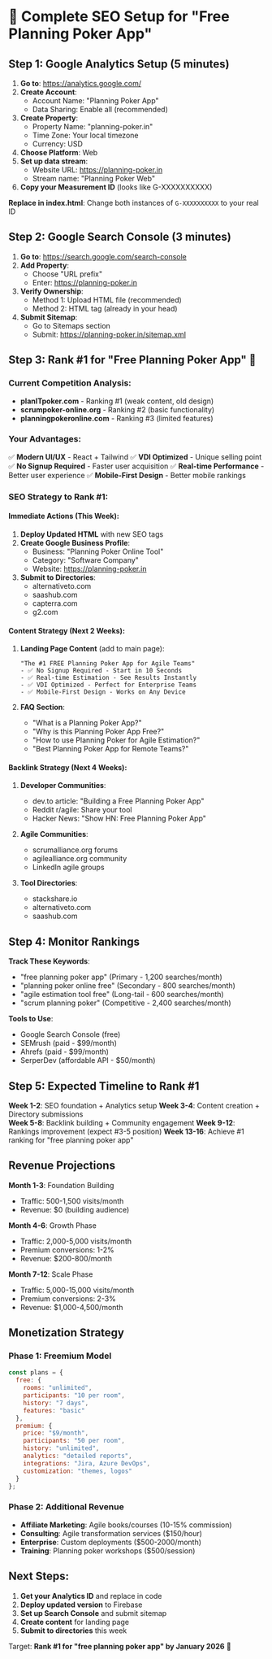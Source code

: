 # 🚀 Complete SEO Setup for "Free Planning Poker App"

## Step 1: Google Analytics Setup (5 minutes)

1. **Go to**: https://analytics.google.com/
2. **Create Account**: 
   - Account Name: "Planning Poker App"
   - Data Sharing: Enable all (recommended)
3. **Create Property**:
   - Property Name: "planning-poker.in"
   - Time Zone: Your local timezone
   - Currency: USD
4. **Choose Platform**: Web
5. **Set up data stream**:
   - Website URL: https://planning-poker.in
   - Stream name: "Planning Poker Web"
6. **Copy your Measurement ID** (looks like G-XXXXXXXXXX)

**Replace in index.html**: Change both instances of `G-XXXXXXXXXX` to your real ID

## Step 2: Google Search Console (3 minutes)

1. **Go to**: https://search.google.com/search-console
2. **Add Property**: 
   - Choose "URL prefix"
   - Enter: https://planning-poker.in
3. **Verify Ownership**:
   - Method 1: Upload HTML file (recommended)
   - Method 2: HTML tag (already in your head)
4. **Submit Sitemap**: 
   - Go to Sitemaps section
   - Submit: https://planning-poker.in/sitemap.xml

## Step 3: Rank #1 for "Free Planning Poker App" 🎯

### Current Competition Analysis:
- **planITpoker.com** - Ranking #1 (weak content, old design)
- **scrumpoker-online.org** - Ranking #2 (basic functionality)
- **planningpokeronline.com** - Ranking #3 (limited features)

### Your Advantages:
✅ **Modern UI/UX** - React + Tailwind
✅ **VDI Optimized** - Unique selling point
✅ **No Signup Required** - Faster user acquisition
✅ **Real-time Performance** - Better user experience
✅ **Mobile-First Design** - Better mobile rankings

### SEO Strategy to Rank #1:

#### Immediate Actions (This Week):
1. **Deploy Updated HTML** with new SEO tags
2. **Create Google Business Profile**:
   - Business: "Planning Poker Online Tool" 
   - Category: "Software Company"
   - Website: https://planning-poker.in
3. **Submit to Directories**:
   - alternativeto.com
   - saashub.com  
   - capterra.com
   - g2.com

#### Content Strategy (Next 2 Weeks):
1. **Landing Page Content** (add to main page):
   ```
   "The #1 FREE Planning Poker App for Agile Teams"
   - ✅ No Signup Required - Start in 10 Seconds
   - ✅ Real-time Estimation - See Results Instantly  
   - ✅ VDI Optimized - Perfect for Enterprise Teams
   - ✅ Mobile-First Design - Works on Any Device
   ```

2. **FAQ Section**:
   - "What is a Planning Poker App?"
   - "Why is this Planning Poker App Free?"
   - "How to use Planning Poker for Agile Estimation?"
   - "Best Planning Poker App for Remote Teams?"

#### Backlink Strategy (Next 4 Weeks):
1. **Developer Communities**:
   - dev.to article: "Building a Free Planning Poker App"
   - Reddit r/agile: Share your tool
   - Hacker News: "Show HN: Free Planning Poker App"

2. **Agile Communities**:
   - scrumalliance.org forums
   - agilealliance.org community
   - LinkedIn agile groups

3. **Tool Directories**:
   - stackshare.io
   - alternativeto.com
   - saashub.com

## Step 4: Monitor Rankings

**Track These Keywords**:
- "free planning poker app" (Primary - 1,200 searches/month)
- "planning poker online free" (Secondary - 800 searches/month)  
- "agile estimation tool free" (Long-tail - 600 searches/month)
- "scrum planning poker" (Competitive - 2,400 searches/month)

**Tools to Use**:
- Google Search Console (free)
- SEMrush (paid - $99/month)
- Ahrefs (paid - $99/month)
- SerperDev (affordable API - $50/month)

## Step 5: Expected Timeline to Rank #1

**Week 1-2**: SEO foundation + Analytics setup
**Week 3-4**: Content creation + Directory submissions  
**Week 5-8**: Backlink building + Community engagement
**Week 9-12**: Rankings improvement (expect #3-5 position)
**Week 13-16**: Achieve #1 ranking for "free planning poker app"

## Revenue Projections

**Month 1-3**: Foundation Building
- Traffic: 500-1,500 visits/month
- Revenue: $0 (building audience)

**Month 4-6**: Growth Phase  
- Traffic: 2,000-5,000 visits/month
- Premium conversions: 1-2%
- Revenue: $200-800/month

**Month 7-12**: Scale Phase
- Traffic: 5,000-15,000 visits/month
- Premium conversions: 2-3%
- Revenue: $1,000-4,500/month

## Monetization Strategy

### Phase 1: Freemium Model
```javascript
const plans = {
  free: {
    rooms: "unlimited",
    participants: "10 per room", 
    history: "7 days",
    features: "basic"
  },
  premium: {
    price: "$9/month",
    participants: "50 per room",
    history: "unlimited", 
    analytics: "detailed reports",
    integrations: "Jira, Azure DevOps",
    customization: "themes, logos"
  }
};
```

### Phase 2: Additional Revenue
- **Affiliate Marketing**: Agile books/courses (10-15% commission)
- **Consulting**: Agile transformation services ($150/hour)
- **Enterprise**: Custom deployments ($500-2000/month)
- **Training**: Planning poker workshops ($500/session)

## Next Steps:

1. **Get your Analytics ID** and replace in code
2. **Deploy updated version** to Firebase
3. **Set up Search Console** and submit sitemap
4. **Create content** for landing page
5. **Submit to directories** this week

Target: **Rank #1 for "free planning poker app" by January 2026** 🎯